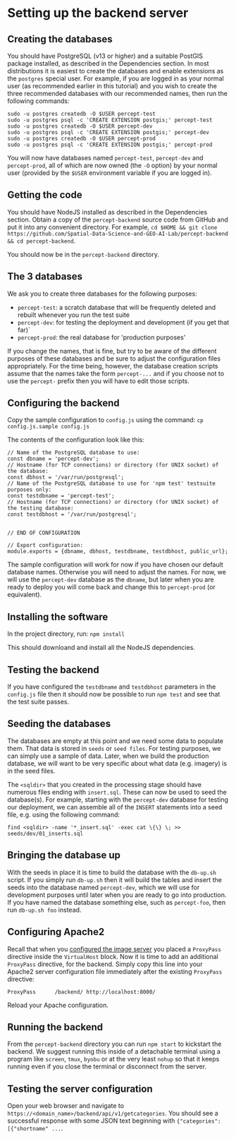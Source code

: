 # Setting up the backend server


## Creating the databases

You should have PostgreSQL (v13 or higher) and a suitable PostGIS package installed, as described in the Dependencies section. In most distributions it is easiest to create the databases and enable extensions as the `postgres` special user. For example, if you are logged in as your normal user (as recommended earlier in this tutorial) and you wish to create the three recommended databases with our recommended names, then run the following commands:

    sudo -u postgres createdb -O $USER percept-test
    sudo -u postgres psql -c 'CREATE EXTENSION postgis;' percept-test
    sudo -u postgres createdb -O $USER percept-dev
    sudo -u postgres psql -c 'CREATE EXTENSION postgis;' percept-dev
    sudo -u postgres createdb -O $USER percept-prod
    sudo -u postgres psql -c 'CREATE EXTENSION postgis;' percept-prod

You will now have databases named `percept-test`, `percept-dev` and `percept-prod`, all of which are now owned (the `-O` option) by your normal user (provided by the `$USER` environment variable if you are logged in).

## Getting the code

You should have NodeJS installed as described in the Dependencies section. Obtain a copy of the `percept-backend` source code from GitHub and put it into any convenient directory. For example, `cd $HOME && git clone https://github.com/Spatial-Data-Science-and-GEO-AI-Lab/percept-backend && cd percept-backend`.

You should now be in the `percept-backend` directory.

## The 3 databases

We ask you to create three databases for the following purposes:
- `percept-test`: a scratch database that will be frequently deleted and rebuilt whenever you run the test suite
- `percept-dev`: for testing the deployment and development (if you get that far)`
- `percept-prod`: the real database for 'production purposes'

If you change the names, that is fine, but try to be aware of the different purposes of these databases and be sure to adjust the configuration files appropriately. For the time being, however, the database creation scripts assume that the names take the form `percept-...` and if you choose not to use the `percept-` prefix then you will have to edit those scripts.

## Configuring the backend

Copy the sample configuration to `config.js` using the command: `cp config.js.sample config.js`

The contents of the configuration look like this:

    // Name of the PostgreSQL database to use:
    const dbname = 'percept-dev';
    // Hostname (for TCP connections) or directory (for UNIX socket) of the database:
    const dbhost = '/var/run/postgresql';
    // Name of the PostgreSQL database to use for 'npm test' testsuite purposes only:
    const testdbname = 'percept-test';
    // Hostname (for TCP connections) or directory (for UNIX socket) of the testing database:
    const testdbhost = '/var/run/postgresql';


    // END OF CONFIGURATION

    // Export configuration:
    module.exports = {dbname, dbhost, testdbname, testdbhost, public_url};


The sample configuration will work for now if you have chosen our default database names. Otherwise you will need to adjust the names. For now, we will use the `percept-dev` database as the `dbname`, but later when you are ready to deploy you will come back and change this to `percept-prod` (or equivalent).

## Installing the software

In the project directory, run: `npm install`

This should downloand and install all the NodeJS dependencies.

## Testing the backend

If you have configured the `testdbname` and `testdbhost` parameters in the `config.js` file then it should now be possible to run `npm test` and see that the test suite passes.

## Seeding the databases

The databases are empty at this point and we need some data to populate them. That data is stored in `seeds` or `seed files`. For testing purposes, we can simply use a sample of data. Later, when we build the production database, we will want to be very specific about what data (e.g. imagery) is in the seed files.

The `<sqldir>` that you created in the processing stage should have numerous files ending with `insert.sql`. These can now be used to seed the database(s). For example, starting with the `percept-dev` database for testing our deployment, we can assemble all of the `INSERT` statements into a seed file, e.g. using the following command:

    find <sqldir> -name '*_insert.sql' -exec cat \{\} \; >> seeds/dev/01_inserts.sql

## Bringing the database up

With the seeds in place it is time to build the database with the `db-up.sh` script. If you simply run `db-up.sh` then it will build the tables and insert the seeds into the database named `percept-dev`, which we will use for development purposes until later when you are ready to go into production. If you have named the database something else, such as `percept-foo`, then run `db-up.sh foo` instead.

## Configuring Apache2

Recall that when you [configured the image server](apache.md) you placed a `ProxyPass` directive inside the `VirtualHost` block. Now it is time to add an additional `ProxyPass` directive, for the backend. Simply copy this line into your Apache2 server configuration file immediately after the existing `ProxyPass` directive:

    ProxyPass      /backend/ http://localhost:8000/

Reload your Apache configuration.

## Running the backend

From the `percept-backend` directory you can run `npm start` to kickstart the backend. We suggest running this inside of a detachable terminal using a program like `screen`, `tmux`, `byobu` or at the very least `nohup` so that it keeps running even if you close the terminal or disconnect from the server.

## Testing the server configuration

Open your web browser and navigate to `https://<domain_name>/backend/api/v1/getcategories`. You should see a successful response with some JSON text beginning with `{"categories":[{"shortname" ...`.
